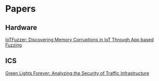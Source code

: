 # Papers


## Hardware

[IoTFuzzer: Discovering Memory Corruptions in IoT Through App based Fuzzing](https://web.cse.ohio-state.edu/~lin.3021/file/NDSS18b.pdf)

## ICS

[Green Lights Forever: Analyzing the Security of Traffic Infrastructure](https://jhalderm.com/pub/papers/traffic-woot14.pdf)
